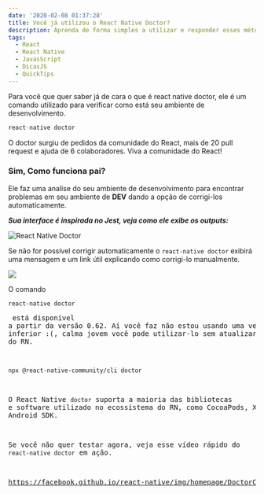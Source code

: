 ```yaml
---
date: '2020-02-08 01:37:28'
title: Você já utilizou o React Native Doctor?
description: Aprenda de forma simples a utilizar e responder esses métodos
tags:
  - React
  - React Native
  - JavasScript
  - DicasJS
  - QuickTips
---
```

Para você que quer saber já de cara o que é react native doctor, ele é um comando utilizado para verificar como está seu ambiente de desenvolvimento.

```javascript
react-native doctor
```

O doctor surgiu de pedidos da comunidade do React, mais de 20 pull request e ajuda de 6 colaboradores. Viva a comunidade do React!

### Sim, Como funciona pai?

Ele faz uma analise do seu ambiente de desenvolvimento para encontrar problemas em seu ambiente de **DEV** dando a opção de corrigi-los automaticamente.

 _**Sua interface é inspirada no Jest, veja como ele exibe os outputs:**_ 

![React Native Doctor](/assets/img/screen-shot-2020-02-08-at-13.21.18.png "Comando React Native doctor em ação")

Se não for possível corrigir automaticamente o `react-native doctor` exibirá uma mensagem e um link útil explicando como corrigi-lo manualmente.

![](/assets/img/screen-shot-2020-02-08-at-13.26.47.png)

O comando <pre>`react-native doctor`<pre/> está disponível a partir da versão 0.62. Aí você faz não estou usando uma versão inferior :(, calma jovem você pode utilizar-lo sem atualizar sua versão do RN.


`npx @react-native-community/cli doctor`


O React Native `doctor` suporta a maioria das bibliotecas e software utilizado no ecossistema do RN, como CocoaPods, Xcode e Android SDK.

Se você não quer testar agora, veja esse vídeo rápido do `react-native doctor` em ação.

https://facebook.github.io/react-native/img/homepage/DoctorCommand.mp4
